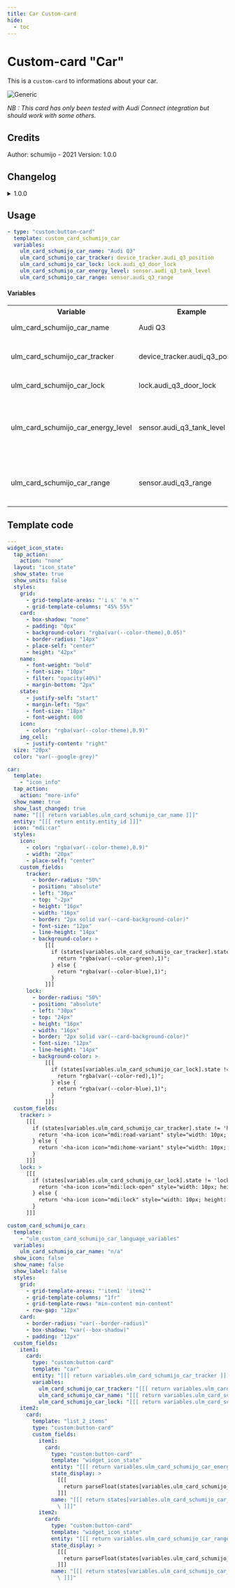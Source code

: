 ```yaml
---
title: Car Custom-card
hide:
  - toc
---
```

<!-- markdownlint-disable MD046 -->

# Custom-card "Car"

This is a `custom-card` to informations about your car.

![Generic](../../assets/img/car.png)

_NB : This card has only been tested with Audi Connect integration but should work with some others._

## Credits

Author: schumijo - 2021
Version: 1.0.0

## Changelog

<details>
<summary>1.0.0</summary>
Initial release
</details>

## Usage

```yaml
- type: "custom:button-card"
  template: custom_card_schumijo_car
  variables:
    ulm_card_schumijo_car_name: "Audi Q3"
    ulm_card_schumijo_car_tracker: device_tracker.audi_q3_position
    ulm_card_schumijo_car_lock: lock.audi_q3_door_lock
    ulm_card_schumijo_car_energy_level: sensor.audi_q3_tank_level
    ulm_card_schumijo_car_range: sensor.audi_q3_range
```

#### Variables

<table>
<tr>
<th>Variable</th>
<th>Example</th>
<th>Required</th>
<th>Explanation</th>
</tr>
<tr>
<td>ulm_card_schumijo_car_name</td>
<td>Audi Q3</td>
<td>yes</td>
<td>The name of your car</td>
</tr>
<tr>
<td>ulm_card_schumijo_car_tracker</td>
<td>device_tracker.audi_q3_position</td>
<td>yes</td>
<td>A device_tracker entity of your car</td>
</tr>
<tr>
<td>ulm_card_schumijo_car_lock</td>
<td>lock.audi_q3_door_lock</td>
<td>yes</td>
<td>A lock entity of your car</td>
</tr>
<tr>
<td>ulm_card_schumijo_car_energy_level</td>
<td>sensor.audi_q3_tank_level</td>
<td>yes</td>
<td>A sensor entity that represents energy level of your car (can be fuel or electric)</td>
</tr>
<tr>
<td>ulm_card_schumijo_car_range</td>
<td>sensor.audi_q3_range</td>
<td>yes</td>
<td>A sensor entity that represents range of your car</td>
</tr>
</table>

## Template code

```yaml
---
widget_icon_state:
  tap_action:
    action: "none"
  layout: "icon_state"
  show_state: true
  show_units: false
  styles:
    grid:
      - grid-template-areas: "'i s' 'n n'"
      - grid-template-columns: "45% 55%"
    card:
      - box-shadow: "none"
      - padding: "0px"
      - background-color: "rgba(var(--color-theme),0.05)"
      - border-radius: "14px"
      - place-self: "center"
      - height: "42px"
    name:
      - font-weight: "bold"
      - font-size: "10px"
      - filter: "opacity(40%)"
      - margin-bottom: "2px"
    state:
      - justify-self: "start"
      - margin-left: "5px"
      - font-size: "18px"
      - font-weight: 600
    icon:
      - color: "rgba(var(--color-theme),0.9)"
    img_cell:
      - justify-content: "right"
  size: "20px"
  color: "var(--google-grey)"

car:
  template:
    - "icon_info"
  tap_action:
    action: "more-info"
  show_name: true
  show_last_changed: true
  name: "[[[ return variables.ulm_card_schumijo_car_name ]]]"
  entity: "[[[ return entity.entity_id ]]]"
  icon: "mdi:car"
  styles:
    icon:
      - color: "rgba(var(--color-theme),0.9)"
      - width: "20px"
      - place-self: "center"
    custom_fields:
      tracker:
        - border-radius: "50%"
        - position: "absolute"
        - left: "30px"
        - top: "-2px"
        - height: "16px"
        - width: "16px"
        - border: "2px solid var(--card-background-color)"
        - font-size: "12px"
        - line-height: "14px"
        - background-color: >
            [[[
              if (states[variables.ulm_card_schumijo_car_tracker].state != 'home'){
                return "rgba(var(--color-green),1)";
              } else {
                return "rgba(var(--color-blue),1)";
              }
            ]]]
      lock:
        - border-radius: "50%"
        - position: "absolute"
        - left: "30px"
        - top: "24px"
        - height: "16px"
        - width: "16px"
        - border: "2px solid var(--card-background-color)"
        - font-size: "12px"
        - line-height: "14px"
        - background-color: >
            [[[
              if (states[variables.ulm_card_schumijo_car_lock].state != 'locked'){
                return "rgba(var(--color-red),1)";
              } else {
                return "rgba(var(--color-blue),1)";
              }
            ]]]
  custom_fields:
    tracker: >
      [[[
        if (states[variables.ulm_card_schumijo_car_tracker].state != 'home'){
          return '<ha-icon icon="mdi:road-variant" style="width: 10px; height: 10px; color: var(--primary-background-color);"></ha-icon>';
        } else {
          return '<ha-icon icon="mdi:home-variant" style="width: 10px; height: 10px; color: var(--primary-background-color);"></ha-icon>';
        }
      ]]]
    lock: >
      [[[
        if (states[variables.ulm_card_schumijo_car_lock].state != 'locked'){
          return '<ha-icon icon="mdi:lock-open" style="width: 10px; height: 10px; color: var(--primary-background-color);"></ha-icon>';
        } else {
          return '<ha-icon icon="mdi:lock" style="width: 10px; height: 10px; color: var(--primary-background-color);"></ha-icon>';
        }
      ]]]

custom_card_schumijo_car:
  template:
    - "ulm_custom_card_schumijo_car_language_variables"
  variables:
    ulm_card_schumijo_car_name: "n/a"
  show_icon: false
  show_name: false
  show_label: false
  styles:
    grid:
      - grid-template-areas: "'item1' 'item2'"
      - grid-template-columns: "1fr"
      - grid-template-rows: "min-content min-content"
      - row-gap: "12px"
    card:
      - border-radius: "var(--border-radius)"
      - box-shadow: "var(--box-shadow)"
      - padding: "12px"
  custom_fields:
    item1:
      card:
        type: "custom:button-card"
        template: "car"
        entity: "[[[ return variables.ulm_card_schumijo_car_tracker ]]]"
        variables:
          ulm_card_schumijo_car_tracker: "[[[ return variables.ulm_card_schumijo_car_tracker ]]]"
          ulm_card_schumijo_car_name: "[[[ return variables.ulm_card_schumijo_car_name ]]]"
          ulm_card_schumijo_car_lock: "[[[ return variables.ulm_card_schumijo_car_lock ]]]"
    item2:
      card:
        template: "list_2_items"
        type: "custom:button-card"
        custom_fields:
          item1:
            card:
              type: "custom:button-card"
              template: "widget_icon_state"
              entity: "[[[ return variables.ulm_card_schumijo_car_energy_level ]]]"
              state_display: >
                [[[
                  return parseFloat(states[variables.ulm_card_schumijo_car_energy_level].state).toFixed(0);
                ]]]
              name: "[[[ return states[variables.ulm_card_schumijo_car_energy_level].attributes.unit_of_measurement + ' ' + variables.ulm_custom_card_schumijo_car_energy_level\
                \ ]]]"
          item2:
            card:
              type: "custom:button-card"
              template: "widget_icon_state"
              entity: "[[[ return variables.ulm_card_schumijo_car_range ]]]"
              state_display: >
                [[[
                  return parseFloat(states[variables.ulm_card_schumijo_car_range].state).toFixed(0);
                ]]]
              name: "[[[ return states[variables.ulm_card_schumijo_car_range].attributes.unit_of_measurement + ' ' + variables.ulm_custom_card_schumijo_car_range\
                \ ]]]"



```
